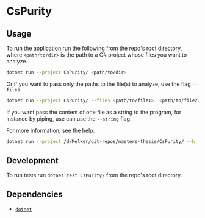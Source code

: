 # CsPurity

## Usage

To run the application run the following from the repo's root directory, where `<path/to/dir>` is the path to a C# project whose files you want to analyze.

```sh
dotnet run --project CsPurity/ <path/to/dir>
```

Or if you want to pass only the paths to the file(s) to analyze, use the flag `--files`

```sh
dotnet run --project CsPurity/ --files <path/to/file1>  <path/to/file2> ...
```

If you want pass the content of one file as a string to the program, for instance by piping, use can use the `--string` flag.

For more information, see the help:

```sh
dotnet run --project /d/Melker/git-repos/masters-thesis/CsPurity/ --h
```

## Development

To run tests run `dotnet test CsPurity/` from the repo's root directory.

## Dependencies

- [`dotnet`](https://dotnet.microsoft.com/)
